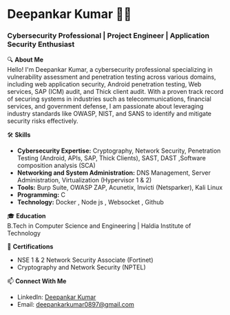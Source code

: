 # Deepankar Kumar 👨‍💻

### Cybersecurity Professional | Project Engineer | Application Security Enthusiast

🔍 **About Me**  
Hello! I'm Deepankar Kumar, a cybersecurity professional specializing in vulnerability assessment and penetration testing across various domains, including web application security, Android penetration testing, Web services, SAP (ICM) audit, and Thick client audit. With a proven track record of securing systems in industries such as telecommunications, financial services, and government defense, I am passionate about leveraging industry standards like OWASP, NIST, and SANS to identify and mitigate security risks effectively.

🛠 **Skills**  
- **Cybersecurity Expertise:** Cryptography, Network Security, Penetration Testing (Android, APIs, SAP, Thick Clients), SAST, DAST ,Software composition analysis (SCA) 
- **Networking and System Administration:** DNS Management, Server Administration, Virtualization (Hypervisor 1 & 2) 
- **Tools:** Burp Suite, OWASP ZAP, Acunetix, Invicti (Netsparker), Kali Linux  
- **Programming:** C
- **Technology:**  Docker , Node js , Websocket , Github 

🎓 **Education**  
B.Tech in Computer Science and Engineering | Haldia Institute of Technology  

📜 **Certifications**  
- NSE 1 & 2 Network Security Associate (Fortinet)  
- Cryptography and Network Security (NPTEL)  

📫 **Connect With Me**  
- LinkedIn: [Deepankar Kumar](https://www.linkedin.com/in/deepankar1) 
- Email: deepankarkumar0897@gmail.com  
